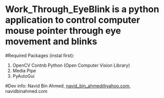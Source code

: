 ﻿# Work_Through_EyeBlink is a python application to control computer mouse pointer through eye movement and blinks
 
 #Required Packages (instal first):
 1. OpenCV Contnb Python (Open Computer Vision Library)
 2. Media Pipe
 3. PyAutoGui
 
 #Dev info:
 Navid Bin Ahmed,
 navid_bin_ahmed@yahoo.com,
 navidbinahmed.com
